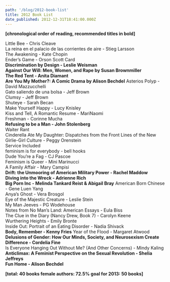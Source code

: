 ```yaml
---
path: '/blog/2012-book-list'
title: 2012 Book List
date_published: 2012-12-31T18:41:00.000Z
---
```


**[chronological order of reading, recommended titles in bold]**

Little Bee - Chris Cleave  
La reina en el palacio de las corrientes de aire - Stieg Larsson  
The Awakening - Kate Chopin  
Ender’s Game - Orson Scott Card  
**Discrimination by Design - Leslie Weisman  
Against Our Will: Men, Women, and Rape by Susan Brownmiller  
The Red Tent - Anita Diamant  
Are You My Mother?: A Comic Drama by Alison Bechdel**
Asterios Polyp - David Mazzucchelli  
Gato saliendo de una bolsa - Jeff Brown  
Clumsy - Jeff Brown  
Shuteye - Sarah Becan  
Make Yourself Happy - Lucy Knisley  
Kiss and Tell, A Romantic Resume - MariNaomi  
Freshman - Corinne Mucha  
**Refusing to be a Man - John Stolenberg**  
Waiter Rant  
Cinderella Ate My Daughter: Dispatches from the Front Lines of the New Girlie-Girl Culture - Peggy Orenstein  
Service Included  
feminism is for everybody - bell hooks  
Dude You’re a Fag - CJ Pascoe  
Feminism is Queer - Mini Marinucci  
A Family Affair - Mary Campisi  
**Drift: the Unmooring of American Military Power - Rachel Maddow  
Diving into the Wreck - Adrienne Rich  
Big Porn Inc - Melinda Tankard Reist & Abigail Bray**
American Born Chinese - Gene Luen Yang  
Anya’s Ghost - Vera Brosgol  
Eye of the Majestic Creature - Leslie Stein  
My Man Jeeves - PG Wodehouse  
Notes from No Man’s Land: American Essays - Eula Biss  
The Clue in the Diary (Nancy Drew, Book 7) - Carolyn Keene  
Wurthering Heights - Emily Bronte  
Inside Out: Portrait of an Eating Disorder - Nadia Shivack  
**Body, Remember - Kenny Fries**
Year of the Flood - Margaret Atwood  
**Delusions of Gender: How Our Minds, Society, and Neurosexism Create Difference - Cordelia Fine**  
Is Everyone Hanging Out Without Me? (And Other Concerns) - Mindy Kaling  
**Anticlimax: A Feminist Perspective on the Sexual Revolution - Shelia Jeffreys  
Fun Home - Alison Bechdel**

**[total: 40 books
female authors: 72.5%
goal for 2013: 50 books]**
